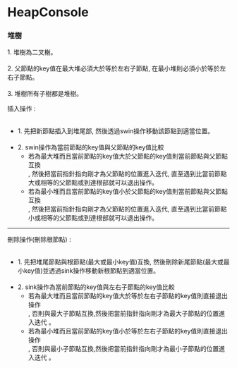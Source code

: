# HeapConsole

<h3>堆樹</h3>

<p>
1. 堆樹為二叉榭。 
<br><br>2. 父節點的key值在最大堆必須大於等於左右子節點, 在最小堆則必須小於等於左右子節點。
<br><br>3. 堆樹所有子樹都是堆樹。


<div>插入操作 :</div>

<br>
<ul>

<li> 1. 先把新節點插入到堆尾部, 然後透過swin操作移動該節點到適當位置。</li>
<br>
<li> <div>2. swin操作為當前節點的key值與父節點的key值比較</div>
<ul>
<li>若為最大堆而且當前節點的key值大於父節點的key值則當前節點與父節點互換
<br>, 然後把當前指針指向剛才為父節點的位置進入迭代, 直至遇到比當前節點大或相等的父節點或到達根部就可以退出操作。</li>
<li>若為最小堆而且當前節點的key值小於父節點的key值則當前節點與父節點互換
<br>, 然後把當前指針指向剛才為父節點的位置進入迭代, 直至遇到比當前節點小或相等的父節點或到達根部就可以退出操作。</li>
</ul>
</li>

</ul>

<hr>

<div>刪除操作(刪除根節點) :</div>

<br>
<ul>

<li> 1. 先把堆尾節點與根節點(最大或最小key值)互換, 然後刪除新尾節點(最大或最小key值)並透過sink操作移動新根節點到適當位置。</li>
<br>
<li> <div>2. sink操作為當前節點的key值與左右子節點的key值比較</div>
<ul>
<li>若為最大堆而且當前節點的key值大於等於左右子節點的key值則直接退出操作
<br>, 否則與最大子節點互換,然後把當前指針指向剛才為最大子節點的位置進入迭代 。</li>
<li>若為最小堆而且當前節點的key值小於等於左右子節點的key值則直接退出操作
<br>, 否則與最小子節點互換,然後把當前指針指向剛才為最小子節點的位置進入迭代 。</li>
</ul>
</li>
	
</ul>
